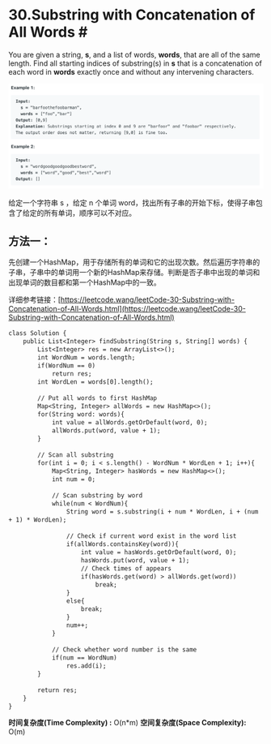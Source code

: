 # 30.Substring with Concatenation of All Words \#

You are given a string, **s**, and a list of words, **words**, that are all of the same length. Find all starting indices of substring\(s\) in **s** that is a concatenation of each word in **words** exactly once and without any intervening characters.

![](.gitbook/assets/image%20%2818%29.png)

给定一个字符串 s ，给定 n 个单词 word，找出所有子串的开始下标，使得子串包含了给定的所有单词，顺序可以不对应。

## 方法一：

先创建一个HashMap，用于存储所有的单词和它的出现次数。然后遍历字符串的子串，子串中的单词用一个新的HashMap来存储。判断是否子串中出现的单词和出现单词的数目都和第一个HashMap中的一致。

详细参考链接：[https://leetcode.wang/leetCode-30-Substring-with-Concatenation-of-All-Words.html](https://leetcode.wang/leetCode-30-Substring-with-Concatenation-of-All-Words.html)

```text
class Solution {
    public List<Integer> findSubstring(String s, String[] words) {
        List<Integer> res = new ArrayList<>();
        int WordNum = words.length;
        if(WordNum == 0)
            return res;
        int WordLen = words[0].length();
        
        // Put all words to first HashMap
        Map<String, Integer> allWords = new HashMap<>();
        for(String word: words){
            int value = allWords.getOrDefault(word, 0);
            allWords.put(word, value + 1);
        }
        
        // Scan all substring
        for(int i = 0; i < s.length() - WordNum * WordLen + 1; i++){
            Map<String, Integer> hasWords = new HashMap<>();
            int num = 0;
            
            // Scan substring by word
            while(num < WordNum){
                String word = s.substring(i + num * WordLen, i + (num + 1) * WordLen);
                
                // Check if current word exist in the word list
                if(allWords.containsKey(word)){
                    int value = hasWords.getOrDefault(word, 0);
                    hasWords.put(word, value + 1);
                    // Check times of appears
                    if(hasWords.get(word) > allWords.get(word))
                        break;
                }
                else{
                    break;
                }
                num++;
            }
            
            // Check whether word number is the same
            if(num == WordNum)
                res.add(i);
        }
        
        return res;
    }
}
```

**时间复杂度\(Time Complexity\) :** O\(n\*m\)          **空间复杂度\(Space Complexity\):** O\(m\)

